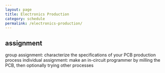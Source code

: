 ```yaml
---
layout: page
title: Electronics Production
category: schedule
permalink: /electronics-production/
---
```




## assignment
   group assignment:
      characterize the specifications of your PCB production process
   individual assignment:
      make an in-circuit programmer by milling the PCB,
      then optionally trying other processes

